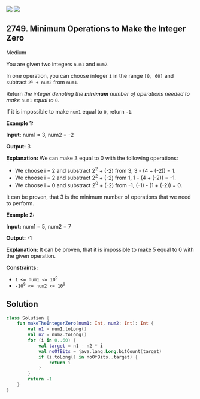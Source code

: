 [![](https://img.shields.io/github/stars/javadev/LeetCode-in-Kotlin?label=Stars&style=flat-square)](https://github.com/javadev/LeetCode-in-Kotlin)
[![](https://img.shields.io/github/forks/javadev/LeetCode-in-Kotlin?label=Fork%20me%20on%20GitHub%20&style=flat-square)](https://github.com/javadev/LeetCode-in-Kotlin/fork)

## 2749\. Minimum Operations to Make the Integer Zero

Medium

You are given two integers `num1` and `num2`.

In one operation, you can choose integer `i` in the range `[0, 60]` and subtract <code>2<sup>i</sup> + num2</code> from `num1`.

Return _the integer denoting the **minimum** number of operations needed to make_ `num1` _equal to_ `0`.

If it is impossible to make `num1` equal to `0`, return `-1`.

**Example 1:**

**Input:** num1 = 3, num2 = -2

**Output:** 3

**Explanation:** We can make 3 equal to 0 with the following operations: 
- We choose i = 2 and substract 2<sup>2</sup> + (-2) from 3, 3 - (4 + (-2)) = 1. 
- We choose i = 2 and substract 2<sup>2</sup> + (-2) from 1, 1 - (4 + (-2)) = -1. 
- We choose i = 0 and substract 2<sup>0</sup> + (-2) from -1, (-1) - (1 + (-2)) = 0. 

It can be proven, that 3 is the minimum number of operations that we need to perform.

**Example 2:**

**Input:** num1 = 5, num2 = 7

**Output:** -1

**Explanation:** It can be proven, that it is impossible to make 5 equal to 0 with the given operation.

**Constraints:**

*   <code>1 <= num1 <= 10<sup>9</sup></code>
*   <code>-10<sup>9</sup> <= num2 <= 10<sup>9</sup></code>

## Solution

```kotlin
class Solution {
    fun makeTheIntegerZero(num1: Int, num2: Int): Int {
        val n1 = num1.toLong()
        val n2 = num2.toLong()
        for (i in 0..60) {
            val target = n1 - n2 * i
            val noOfBits = java.lang.Long.bitCount(target)
            if (i.toLong() in noOfBits..target) {
                return i
            }
        }
        return -1
    }
}
```